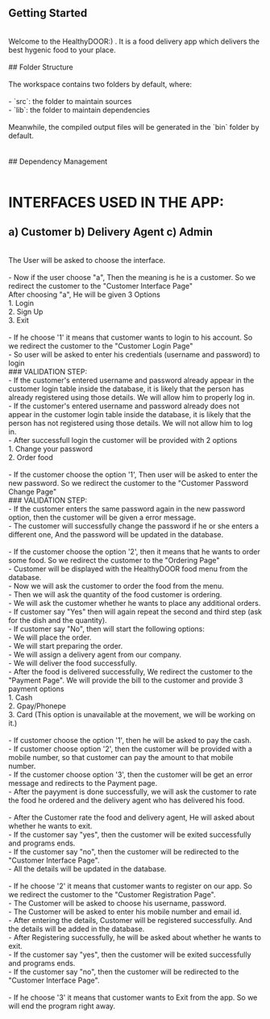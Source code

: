 ## Getting Started
<br>
Welcome to the HealthyDOOR:) . It is a food delivery app which delivers the best hygenic food to your place.<br>
<br>
## Folder Structure<br>
<br>
The workspace contains two folders by default, where:<br>
<br>
- `src`: the folder to maintain sources<br>
- `lib`: the folder to maintain dependencies<br>
<br>
Meanwhile, the compiled output files will be generated in the `bin` folder by default.<br>
<br>
<br>
## Dependency Management<br>
<br>

# INTERFACES USED IN THE APP:
## a) Customer    b) Delivery Agent    c) Admin 
<br>
The User will be asked to choose the interface.<br>
<br>
- Now if the user choose "a", Then the meaning is he is a customer. So we redirect the customer to the "Customer Interface Page"
<br>    After choosing "a", He will be given 3 Options
<br>        1. Login
<br>        2. Sign Up
<br>        3. Exit
<br>
<br>       - If he choose '1' it means that customer wants to login to his account. So we redirect the customer to the "Customer Login Page"
<br>            - So user will be asked to enter his credentials (username and password) to login
<br>            ### VALIDATION STEP:
<br>                - If the customer's entered username and password already appear in the customer login table inside the database, it is likely that the person has already registered using those details. We will allow him to properly log in.
<br>                - If the customer's entered username and password already does not appear in the customer login table inside the database, it is likely that the person has not registered using those details. We will not allow him to log in.
<br>             - After successfull login the customer will be provided with 2 options
<br>                1. Change your password
<br>                2. Order food
<br>
<br>                 - If the customer choose the option '1', Then user will be asked to enter the new password. So we redirect the customer to the "Customer Password Change Page"
<br>                ### VALIDATION STEP:
<br>                    - If the customer enters the same password again in the new password option, then the customer will be given a error message.
<br>                    - The customer will successfully change the password if he or she enters a different one, And the password will be updated in the database.
<br>
<br>                - If the customer choose the option '2', then it means that he wants to order some food. So we redirect the customer to the "Ordering Page"
<br>                    - Customer will be displayed with the HealthyDOOR food menu from the database.
<br>                    - Now we will ask the customer to order the food from the menu.
<br>                    - Then we will ask the quantity of the food customer is ordering.
<br>                    - We will ask the customer whether he wants to place any additional orders.
<br>                        - If customer say "Yes" then will again repeat the second and third step (ask for the dish and the quantity).
<br>                        - If customer say "No", then will start the following options:
<br>                            - We will place the order.
<br>                            - We will start preparing the order.
<br>                            - We will assign a delivery agent from our company.
<br>                            - We will deliver the food successfully.
<br>                    - After the food is delivered successfully, We redirect the customer to the "Payment Page". We will provide the bill to the customer and provide 3 payment options
<br>                        1. Cash
<br>                        2. Gpay/Phonepe
<br>                        3. Card (This option is unavailable at the movement, we will be working on it.)
<br>
<br>                        - If customer choose the option '1', then he will be asked to pay the cash.
<br>                        - If customer choose option '2', then the customer will be provided with a mobile number, so that customer can pay the amount to that mobile number.
<br>                        - If the customer choose option '3', then the customer will be get an error message and redirects to the Payment page.
<br>                    - After the payyment is done successfully, we will ask the customer to rate the food he ordered and the delivery agent who has delivered his food.<br>
<br>                    - After the Customer rate the food and delivery agent, He will asked about whether he wants to exit.
<br>                        - If the customer say "yes", then the customer will be exited successfully and programs ends.
<br>                        - If the customer say "no", then the customer will be redirected to the "Customer Interface Page".
<br>                    - All the details will be updated in the database.
<br>
<br>        - If he choose '2' it means that customer wants to register on our app. So we redirect the customer to the "Customer Registration Page". 
<br>            - The Customer will be asked to choose his username, password. 
<br>            - The Customer will be asked to enter his mobile number and email id.
<br>            - After entering the details, Customer will be registered successfully. And the details will be added in the database.
<br>            - After Registering successfully, he will be asked about whether he wants to exit.
<br>                - If the customer say "yes", then the customer will be exited successfully and programs ends.
<br>                - If the customer say "no", then the customer will be redirected to the "Customer Interface Page".
<br>
<br>        - If he choose '3' it means that customer wants to Exit from the app. So we will end the program right away.

